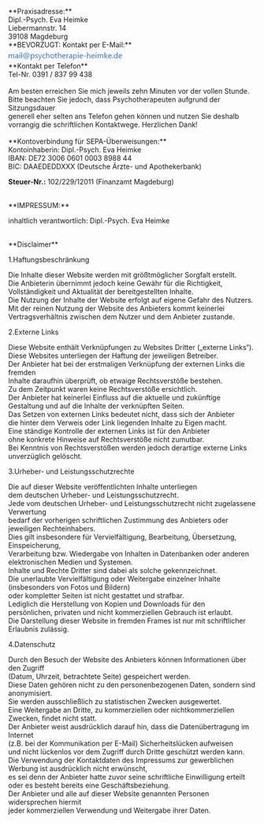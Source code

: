 <br>
**Praxisadresse:**
<br>Dipl.-Psych. Eva Heimke
<br>Liebermannstr. 14
<br>39108 Magdeburg

<br>
**BEVORZUGT: Kontakt per E-Mail:**
<br><img src="/static/img/landing/Mailadresse.png">

<br>
**Kontakt per Telefon**
<br>Tel-Nr. 0391 / 837 99 438
<br><br>Am besten erreichen Sie mich jeweils zehn Minuten vor der vollen Stunde.
<br>Bitte beachten Sie jedoch, dass Psychotherapeuten aufgrund der Sitzungsdauer
<br>generell eher selten ans Telefon gehen können und nutzen Sie deshalb
<br>vorrangig die schriftlichen Kontaktwege. Herzlichen Dank!
<br>
<br>
**Kontoverbindung für SEPA-Überweisungen:**
<br>Kontoinhaberin: Dipl.-Psych. Eva Heimke
<br>IBAN: DE72 3006 0601 0003 8988 44
<br>BIC: DAAEDEDDXXX (Deutsche Ärzte- und Apothekerbank)

**Steuer-Nr.:**
102/229/12011 (Finanzamt Magdeburg)

<br>
**IMPRESSUM:**

inhaltlich verantwortlich: Dipl.-Psych. Eva Heimke

<br>
**Disclaimer**

1.Haftungsbeschränkung

Die Inhalte dieser Website werden mit größtmöglicher Sorgfalt erstellt.
<br>Die Anbieterin übernimmt jedoch keine Gewähr für die Richtigkeit,
<br>Vollständigkeit und Aktualität der bereitgestellten Inhalte.
<br>Die Nutzung der Inhalte der Website erfolgt auf eigene Gefahr des Nutzers.
<br>Mit der reinen Nutzung der Website des Anbieters kommt keinerlei
<br>Vertragsverhältnis zwischen dem Nutzer und dem Anbieter zustande.

2.Externe Links

Diese Website enthält Verknüpfungen zu Websites Dritter („externe Links“).
<br>Diese Websites unterliegen der Haftung der jeweiligen Betreiber.
<br>Der Anbieter hat bei der erstmaligen Verknüpfung der externen Links die fremden
<br>Inhalte daraufhin überprüft, ob etwaige Rechtsverstöße bestehen.
<br>Zu dem Zeitpunkt waren keine Rechtsverstöße ersichtlich.
<br>Der Anbieter hat keinerlei Einfluss auf die aktuelle und zukünftige
<br>Gestaltung und auf die Inhalte der verknüpften Seiten.
<br>Das Setzen von externen Links bedeutet nicht, dass sich der Anbieter
<br>die hinter dem Verweis oder Link liegenden Inhalte zu Eigen macht.
<br>Eine ständige Kontrolle der externen Links ist für den Anbieter
<br>ohne konkrete Hinweise auf Rechtsverstöße nicht zumutbar.
<br>Bei Kenntnis von Rechtsverstößen werden jedoch derartige externe Links unverzüglich gelöscht.

3.Urheber- und Leistungsschutzrechte

Die auf dieser Website veröffentlichten Inhalte unterliegen
<br>dem deutschen Urheber- und Leistungsschutzrecht.
<br>Jede vom deutschen Urheber- und Leistungsschutzrecht nicht zugelassene Verwertung
<br>bedarf der vorherigen schriftlichen Zustimmung des Anbieters oder jeweiligen Rechteinhabers.
<br>Dies gilt insbesondere für Vervielfältigung, Bearbeitung, Übersetzung, Einspeicherung,
<br>Verarbeitung bzw. Wiedergabe von Inhalten in Datenbanken oder anderen elektronischen Medien und Systemen.
<br>Inhalte und Rechte Dritter sind dabei als solche gekennzeichnet.
<br>Die unerlaubte Vervielfältigung oder Weitergabe einzelner Inhalte (insbesonders von Fotos und Bildern)
<br>oder kompletter Seiten ist nicht gestattet und strafbar.
<br>Lediglich die Herstellung von Kopien und Downloads für den
<br>persönlichen, privaten und nicht kommerziellen Gebrauch ist erlaubt.
<br>Die Darstellung dieser Website in fremden Frames ist nur mit schriftlicher Erlaubnis zulässig.

4.Datenschutz

Durch den Besuch der Website des Anbieters können Informationen über den Zugriff
<br>(Datum, Uhrzeit, betrachtete Seite) gespeichert werden.
<br>Diese Daten gehören nicht zu den personenbezogenen Daten, sondern sind anonymisiert.
<br>Sie werden ausschließlich zu statistischen Zwecken ausgewertet.
<br>Eine Weitergabe an Dritte, zu kommerziellen oder nichtkommerziellen Zwecken, findet nicht statt.
<br>Der Anbieter weist ausdrücklich darauf hin, dass die Datenübertragung im Internet
<br>(z.B. bei der Kommunikation per E-Mail) Sicherheitslücken aufweisen
<br>und nicht lückenlos vor dem Zugriff durch Dritte geschützt werden kann.
<br>Die Verwendung der Kontaktdaten des Impressums zur gewerblichen Werbung ist ausdrücklich nicht erwünscht,
<br>es sei denn der Anbieter hatte zuvor seine schriftliche Einwilligung erteilt
<br>oder es besteht bereits eine Geschäftsbeziehung.
<br>Der Anbieter und alle auf dieser Website genannten Personen widersprechen hiermit
<br>jeder kommerziellen Verwendung und Weitergabe ihrer Daten.
